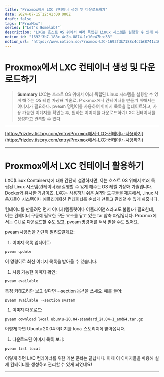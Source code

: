 ```yaml
---
title: "Proxmox에서 LXC 컨테이너 생성 및 다운로드하기"
date: 2024-07-15T12:41:00.000Z
draft: false
tags: ["ProxMox"]
series: ["Let's Homelab!"]
description: "LXC는 호스트 OS 위에서 여러 독립된 Linux 시스템을 실행할 수 있게 해주는 OS 레벨 가상화 기술로, Proxmox에서 컨테이너를 만들기 위해서는 이미지가 필요하다. pveam 명령어를 사용하여 이미지 목록을 업데이트하고, 사용 가능한 이미지를 확인한 후, 원하는 이미지를 다운로드하여 LXC 컨테이너를 생성하고 관리할 수 있다."
notion_id: "1692f3b7-188c-4c2b-8874-1c10e47bce33"
notion_url: "https://www.notion.so/Proxmox-LXC-1692f3b7188c4c2b88741c10e47bce33"
---
```


# Proxmox에서 LXC 컨테이너 생성 및 다운로드하기

> **Summary**
> LXC는 호스트 OS 위에서 여러 독립된 Linux 시스템을 실행할 수 있게 해주는 OS 레벨 가상화 기술로, Proxmox에서 컨테이너를 만들기 위해서는 이미지가 필요하다. pveam 명령어를 사용하여 이미지 목록을 업데이트하고, 사용 가능한 이미지를 확인한 후, 원하는 이미지를 다운로드하여 LXC 컨테이너를 생성하고 관리할 수 있다.

---

[https://rizdev.tistory.com/entry/Proxmox에서-LXC-컨테이너-사용하기](https://rizdev.tistory.com/entry/Proxmox에서-LXC-컨테이너-사용하기)

---

# Proxmox에서 LXC 컨테이너 활용하기

LXC(Linux Containers)에 대해 간단히 설명하자면, 이는 호스트 OS 위에서 여러 독립된 Linux 시스템(컨테이너)을 실행할 수 있게 해주는 OS 레벨 가상화 기술입니다. Docker와 유사한 개념이죠. LXC는 사용하기 쉬운 API와 도구들을 제공해서, Linux 사용자들이 시스템이나 애플리케이션 컨테이너를 손쉽게 만들고 관리할 수 있게 해줍니다.

컨테이너를 만들려면 먼저 이미지(템플릿이나 어플라이언스라고도 불림)가 필요한데, 이는 컨테이너 구동에 필요한 모든 요소를 담고 있는 tar 압축 파일입니다. Proxmox에서는 GUI로 다운로드할 수도 있고, pveam 명령어를 써서 받을 수도 있어요.

pveam 사용법을 간단히 알려드릴게요:

1. 이미지 목록 업데이트:
```plain text
pveam update
```

  이 명령어로 최신 이미지 목록을 받아올 수 있습니다.

1. 사용 가능한 이미지 확인:
```plain text
pveam available
```

  특정 카테고리만 보고 싶다면 --section 옵션을 쓰세요. 예를 들어:

```plain text
pveam available --section system
```

1. 이미지 다운로드:
```plain text
pveam download local ubuntu-20.04-standard_20.04-1_amd64.tar.gz
```

  이렇게 하면 Ubuntu 20.04 이미지를 local 스토리지에 받아옵니다.

1. 다운로드된 이미지 목록 보기:
```plain text
pveam list local
```

이렇게 하면 LXC 컨테이너를 위한 기본 준비는 끝납니다. 이제 이 이미지들을 이용해 실제 컨테이너를 생성하고 관리할 수 있게 되었네요!

---

